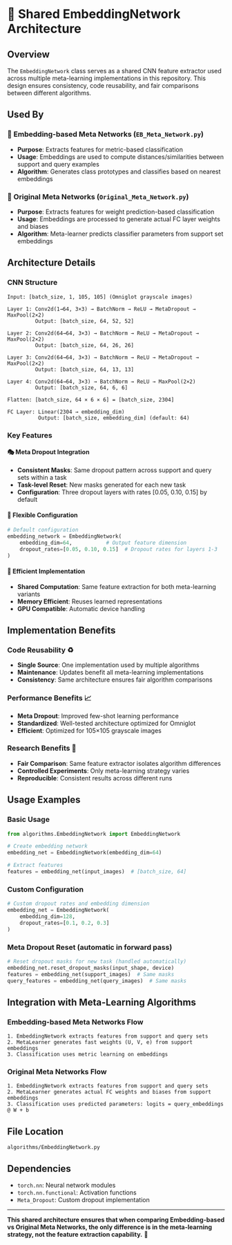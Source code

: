 # 🔗 Shared EmbeddingNetwork Architecture

## Overview

The `EmbeddingNetwork` class serves as a shared CNN feature extractor used across multiple meta-learning implementations in this repository. This design ensures consistency, code reusability, and fair comparisons between different algorithms.

## Used By

### 🎯 Embedding-based Meta Networks (`EB_Meta_Network.py`)
- **Purpose**: Extracts features for metric-based classification
- **Usage**: Embeddings are used to compute distances/similarities between support and query examples
- **Algorithm**: Generates class prototypes and classifies based on nearest embeddings

### 🧠 Original Meta Networks (`Original_Meta_Network.py`)
- **Purpose**: Extracts features for weight prediction-based classification
- **Usage**: Embeddings are processed to generate actual FC layer weights and biases
- **Algorithm**: Meta-learner predicts classifier parameters from support set embeddings

## Architecture Details

### CNN Structure
```
Input: [batch_size, 1, 105, 105] (Omniglot grayscale images)

Layer 1: Conv2d(1→64, 3×3) → BatchNorm → ReLU → MetaDropout → MaxPool(2×2)
         Output: [batch_size, 64, 52, 52]

Layer 2: Conv2d(64→64, 3×3) → BatchNorm → ReLU → MetaDropout → MaxPool(2×2)
         Output: [batch_size, 64, 26, 26]

Layer 3: Conv2d(64→64, 3×3) → BatchNorm → ReLU → MetaDropout → MaxPool(2×2)
         Output: [batch_size, 64, 13, 13]

Layer 4: Conv2d(64→64, 3×3) → BatchNorm → ReLU → MaxPool(2×2)
         Output: [batch_size, 64, 6, 6]

Flatten: [batch_size, 64 × 6 × 6] = [batch_size, 2304]

FC Layer: Linear(2304 → embedding_dim)
          Output: [batch_size, embedding_dim] (default: 64)
```

### Key Features

#### 🎭 Meta Dropout Integration
- **Consistent Masks**: Same dropout pattern across support and query sets within a task
- **Task-level Reset**: New masks generated for each new task
- **Configuration**: Three dropout layers with rates [0.05, 0.10, 0.15] by default

#### 🔧 Flexible Configuration
```python
# Default configuration
embedding_network = EmbeddingNetwork(
    embedding_dim=64,           # Output feature dimension
    dropout_rates=[0.05, 0.10, 0.15]  # Dropout rates for layers 1-3
)
```

#### 🚀 Efficient Implementation
- **Shared Computation**: Same feature extraction for both meta-learning variants
- **Memory Efficient**: Reuses learned representations
- **GPU Compatible**: Automatic device handling

## Implementation Benefits

### Code Reusability ♻️
- **Single Source**: One implementation used by multiple algorithms
- **Maintenance**: Updates benefit all meta-learning implementations
- **Consistency**: Same architecture ensures fair algorithm comparisons

### Performance Benefits 📈
- **Meta Dropout**: Improved few-shot learning performance
- **Standardized**: Well-tested architecture optimized for Omniglot
- **Efficient**: Optimized for 105×105 grayscale images

### Research Benefits 🔬
- **Fair Comparison**: Same feature extractor isolates algorithm differences
- **Controlled Experiments**: Only meta-learning strategy varies
- **Reproducible**: Consistent results across different runs

## Usage Examples

### Basic Usage
```python
from algorithms.EmbeddingNetwork import EmbeddingNetwork

# Create embedding network
embedding_net = EmbeddingNetwork(embedding_dim=64)

# Extract features
features = embedding_net(input_images)  # [batch_size, 64]
```

### Custom Configuration
```python
# Custom dropout rates and embedding dimension
embedding_net = EmbeddingNetwork(
    embedding_dim=128,
    dropout_rates=[0.1, 0.2, 0.3]
)
```

### Meta Dropout Reset (automatic in forward pass)
```python
# Reset dropout masks for new task (handled automatically)
embedding_net.reset_dropout_masks(input_shape, device)
features = embedding_net(support_images)  # Same masks
query_features = embedding_net(query_images)  # Same masks
```

## Integration with Meta-Learning Algorithms

### Embedding-based Meta Networks Flow
```
1. EmbeddingNetwork extracts features from support and query sets
2. MetaLearner generates fast weights (U, V, e) from support embeddings
3. Classification uses metric learning on embeddings
```

### Original Meta Networks Flow
```
1. EmbeddingNetwork extracts features from support and query sets
2. MetaLearner generates actual FC weights and biases from support embeddings
3. Classification uses predicted parameters: logits = query_embeddings @ W + b
```

## File Location
`algorithms/EmbeddingNetwork.py`

## Dependencies
- `torch.nn`: Neural network modules
- `torch.nn.functional`: Activation functions
- `Meta_Dropout`: Custom dropout implementation

---

**This shared architecture ensures that when comparing Embedding-based vs Original Meta Networks, the only difference is in the meta-learning strategy, not the feature extraction capability.** 🎯